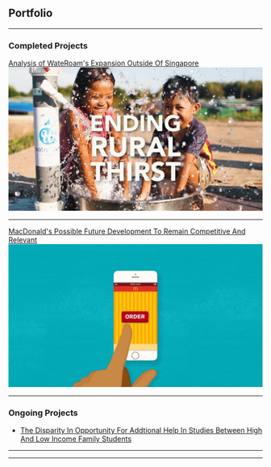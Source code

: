 ## Portfolio

---

### Completed Projects 

[Analysis of WateRoam's Expansion Outside Of Singapore](/sample_page)
<img src="images/wateroam_2.jpg?raw=true"/>

---
[MacDonald's Possible Future Development To Remain Competitive And Relevant](/pdf/ES2002.pdf)
<img src="images/macdonald.jpeg?raw=true"/>


---

### Ongoing Projects

- [The Disparity In Opportunity For Addtional Help In Studies Between High And Low Income Family Students](http://example.com/)


---




---
<!-- Remove above link if you don't want to attibute -->
